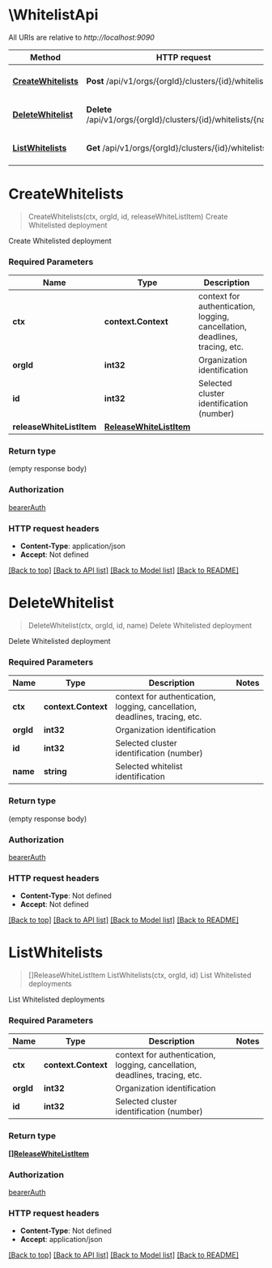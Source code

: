 # \WhitelistApi

All URIs are relative to *http://localhost:9090*

Method | HTTP request | Description
------------- | ------------- | -------------
[**CreateWhitelists**](WhitelistApi.md#CreateWhitelists) | **Post** /api/v1/orgs/{orgId}/clusters/{id}/whitelists | Create Whitelisted deployment
[**DeleteWhitelist**](WhitelistApi.md#DeleteWhitelist) | **Delete** /api/v1/orgs/{orgId}/clusters/{id}/whitelists/{name} | Delete Whitelisted deployment
[**ListWhitelists**](WhitelistApi.md#ListWhitelists) | **Get** /api/v1/orgs/{orgId}/clusters/{id}/whitelists | List Whitelisted deployments


# **CreateWhitelists**
> CreateWhitelists(ctx, orgId, id, releaseWhiteListItem)
Create Whitelisted deployment

Create Whitelisted deployment

### Required Parameters

Name | Type | Description  | Notes
------------- | ------------- | ------------- | -------------
 **ctx** | **context.Context** | context for authentication, logging, cancellation, deadlines, tracing, etc.
  **orgId** | **int32**| Organization identification | 
  **id** | **int32**| Selected cluster identification (number) | 
  **releaseWhiteListItem** | [**ReleaseWhiteListItem**](ReleaseWhiteListItem.md)|  | 

### Return type

 (empty response body)

### Authorization

[bearerAuth](../README.md#bearerAuth)

### HTTP request headers

 - **Content-Type**: application/json
 - **Accept**: Not defined

[[Back to top]](#) [[Back to API list]](../README.md#documentation-for-api-endpoints) [[Back to Model list]](../README.md#documentation-for-models) [[Back to README]](../README.md)

# **DeleteWhitelist**
> DeleteWhitelist(ctx, orgId, id, name)
Delete Whitelisted deployment

Delete Whitelisted deployment

### Required Parameters

Name | Type | Description  | Notes
------------- | ------------- | ------------- | -------------
 **ctx** | **context.Context** | context for authentication, logging, cancellation, deadlines, tracing, etc.
  **orgId** | **int32**| Organization identification | 
  **id** | **int32**| Selected cluster identification (number) | 
  **name** | **string**| Selected whitelist identification | 

### Return type

 (empty response body)

### Authorization

[bearerAuth](../README.md#bearerAuth)

### HTTP request headers

 - **Content-Type**: Not defined
 - **Accept**: Not defined

[[Back to top]](#) [[Back to API list]](../README.md#documentation-for-api-endpoints) [[Back to Model list]](../README.md#documentation-for-models) [[Back to README]](../README.md)

# **ListWhitelists**
> []ReleaseWhiteListItem ListWhitelists(ctx, orgId, id)
List Whitelisted deployments

List Whitelisted deployments

### Required Parameters

Name | Type | Description  | Notes
------------- | ------------- | ------------- | -------------
 **ctx** | **context.Context** | context for authentication, logging, cancellation, deadlines, tracing, etc.
  **orgId** | **int32**| Organization identification | 
  **id** | **int32**| Selected cluster identification (number) | 

### Return type

[**[]ReleaseWhiteListItem**](ReleaseWhiteListItem.md)

### Authorization

[bearerAuth](../README.md#bearerAuth)

### HTTP request headers

 - **Content-Type**: Not defined
 - **Accept**: application/json

[[Back to top]](#) [[Back to API list]](../README.md#documentation-for-api-endpoints) [[Back to Model list]](../README.md#documentation-for-models) [[Back to README]](../README.md)

